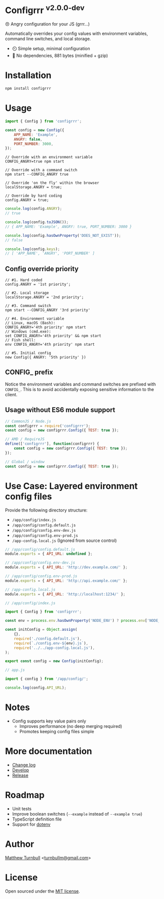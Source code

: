 # Configrrr <sup>v2.0.0-dev</sup>

:angry: Angry configuration for your JS (grrr...)

Automatically overrides your config values with environment variables, command line switches, and local storage.

- :timer_clock: Simple setup, minimal configuration
- :hatched_chick: No dependencies, 881 bytes (minified + gzip)

# Installation

```bash
npm install configrrr
```

# Usage

```javascript
import { Config } from 'configrrr';

const config = new Config({
	APP_NAME: 'Example',
	ANGRY: false,
	PORT_NUMBER: 3000,
});
```

```
// Override with an environment variable
CONFIG_ANGRY=true npm start

// Override with a command switch
npm start --CONFIG_ANGRY true

// Override 'on the fly' within the browser
localStorage.ANGRY = true;

// Override by hard coding
config.ANGRY = true;
```

```javascript
console.log(config.ANGRY);
// true

console.log(config.toJSON());
// { APP_NAME: 'Example', ANGRY: true, PORT_NUMBER: 3000 }

console.log(config.hasOwnProperty('DOES_NOT_EXIST'));
// false

console.log(config.keys);
// [ 'APP_NAME', 'ANGRY', 'PORT_NUMBER' ]
```

## Config override priority

```
// #1. Hard coded
config.ANGRY = '1st priority';

// #2. Local storage
localStorage.ANGRY = '2nd priority';

// #3. Command switch
npm start --CONFIG_ANGRY '3rd priority'

// #4. Environment variable
// Linux, macOS (Bash):
CONFIG_ANGRY='4th priority' npm start
// Windows (cmd.exe):
set CONFIG_ANGRY='4th priority' && npm start
// Fish shell:
env CONFIG_ANGRY='4th priority' npm start

// #5. Initial config
new Config({ ANGRY: '5th priority' })
```

## CONFIG_ prefix

Notice the environment variables and command switches are prefixed with `CONFIG_`. This is to avoid accidentally exposing sensitive information to the client.

## Usage without ES6 module support

```javascript
// CommonJS / Node.js
const configrrr = require('configrrr');
const config = new configrrr.Config({ TEST: true });

// AMD / RequireJS 
define(['configrrr'], function(configrrr) {
	const config = new configrrr.Config({ TEST: true });
});

// Global / window
const config = new configrrr.Config({ TEST: true });
```

# Use Case: Layered environment config files

Provide the following directory structure:

- `/app/config/index.js`
- `/app/config/config.default.js`
- `/app/config/config.env-dev.js`
- `/app/config/config.env-prod.js`
- `/app-config.local.js` (Ignored from source control)

```javascript
// /app/config/config.default.js
module.exports = { API_URL: undefined };

// /app/config/config.env-dev.js
module.exports = { API_URL: 'http://dev.example.com/' };

// /app/config/config.env-prod.js
module.exports = { API_URL: 'http://api.example.com/' };

// /app-config.local.js
module.exports = { API_URL: 'http://localhost:1234/' };
```

```javascript
// /app/config/index.js

import { Config } from 'configrrr';

const env = process.env.hasOwnProperty('NODE_ENV') ? process.env['NODE_ENV'] : 'dev';

const initConfig = Object.assign(
	{},
	require('./config.default.js'),
	require(`./config.env-${env}.js`),
	require('../../app-config.local.js'),
);

export const config = new Config(initConfig);
```

```javascript
// app.js

import { config } from '/app/config/';

console.log(config.API_URL);
```

# Notes

- Config supports key value pairs only
	- Improves performance (no deep merging required)
	- Promotes keeping config files simple

# More documentation

- [Change log](CHANGELOG.md)
- [Develop](docs/develop.md)
- [Release](docs/release.md)

# Roadmap

- Unit tests
- Improve boolean switches (`--example` instead of `--example true`)
- TypeScript definition file
- Support for [dotenv](https://www.npmjs.com/package/dotenv)

# Author

[Matthew Turnbull](http://turnbullm.com) <[turnbullm@gmail.com](mailto:turnbullm@gmail.com)>

# License

Open sourced under the [MIT license](http://turnbullm.mit-license.org/).
